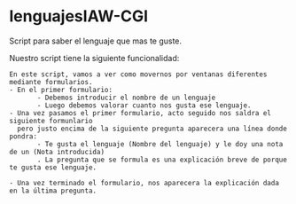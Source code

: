 # lenguajesIAW-CGI
Script para saber el lenguaje que mas te guste.

Nuestro script tiene la siguiente funcionalidad:

    En este script, vamos a ver como movernos por ventanas diferentes mediante formularios.
    - En el primer formulario:
           - Debemos introducir el nombre de un lenguaje
           - Luego debemos valorar cuanto nos gusta ese lenguaje.
    - Una vez pasamos el primer formulario, acto seguido nos saldra el siguiente formunlario
      pero justo encima de la siguiente pregunta aparecera una línea donde pondra: 
           - Te gusta el lenguaje (Nombre del lenguaje) y le doy una nota de un (Nota introducida)
           . La pregunta que se formula es una explicación breve de porque te gusta ese lenguaje.
           
    - Una vez terminado el formulario, nos aparecera la explicación dada en la última pregunta.

